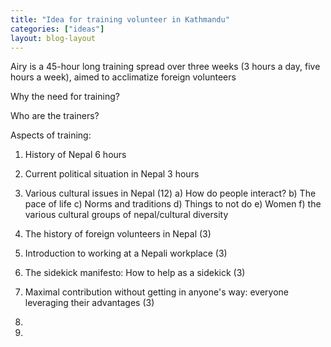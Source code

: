 ```yaml
---
title: "Idea for training volunteer in Kathmandu"
categories: ["ideas"]
layout: blog-layout
---
```



Airy is a 45-hour long training spread over three weeks (3 hours a day, five hours a week), aimed to acclimatize foreign volunteers 


Why the need for training?



Who are the trainers?


Aspects of training:

1) History of Nepal
  6 hours
2) Current political situation in Nepal
  3 hours

3) Various cultural issues in Nepal (12)
  a) How do people interact?
  b) The pace of life
  c) Norms and traditions
  d) Things to not do
  e) Women
  f) the various cultural groups of nepal/cultural diversity

4) The history of foreign volunteers in Nepal (3)

5) Introduction to working at a Nepali workplace (3)

6) The sidekick manifesto: How to help as a sidekick (3)

7) Maximal contribution without getting in anyone's way: everyone leveraging their advantages (3)

8)

9)
